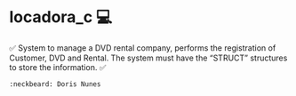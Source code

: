 # locadora_c :computer:

:white_check_mark:
System to manage a DVD rental company, performs the registration of Customer, DVD and Rental. The system must have the “STRUCT” structures to store the information.
:white_check_mark:


	:neckbeard: Doris Nunes